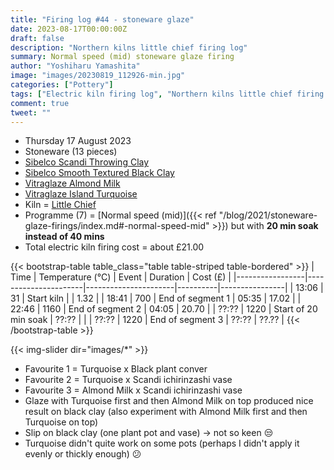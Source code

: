 ```yaml
---
title: "Firing log #44 - stoneware glaze"
date: 2023-08-17T00:00:00Z
draft: false
description: "Northern kilns little chief firing log"
summary: Normal speed (mid) stoneware glaze firing
author: "Yoshiharu Yamashita"
image: "images/20230819_112926-min.jpg"
categories: ["Pottery"]
tags: ["Electric kiln firing log", "Northern kilns little chief firing log", "Firing log", "Stoneware glaze firing"]
comment: true
tweet: ""
---
```


- Thursday 17 August 2023
- Stoneware (13 pieces)
- [Sibelco Scandi Throwing Clay](https://www.hot-clay.com/sibelce-scandi-throwing.html)
- [Sibelco Smooth Textured Black Clay](https://www.hot-clay.com/sibelco-smooth-textured-black.html)
- [Vitraglaze Almond Milk](https://www.hot-clay.com/vitraglaze-stoneware-glaze-almond-milk.html)
- [Vitraglaze Island Turquoise](https://www.hot-clay.com/catalog/product/view/id/5553/s/vitraglaze-stoneware-glaze-island-turquoise/category/364/)
- Kiln = [Little Chief](https://northernkilns.com/products/little-chief)
- Programme (7) = [Normal speed (mid)]({{< ref "/blog/2021/stoneware-glaze-firings/index.md#-normal-speed-mid" >}}) but with **20 min soak instead of 40 mins**
- Total electric kiln firing cost = about &pound;21.00

{{< bootstrap-table table_class="table table-striped table-bordered" >}}
| Time            | Temperature (&deg;C) | Event                | Duration | Cost (&pound;) |
|-----------------|----------------------|----------------------|----------|----------------|
| 13:06           | 31                   | Start kiln           |          |  1.32          |
| 18:41           | 700                  | End of segment 1     | 05:35    | 17.02          |
| 22:46           | 1160                 | End of segment 2     | 04:05    | 20.70          |
| ??:??           | 1220                 | Start of 20 min soak | ??:??    |                |
| ??:??           | 1220                 | End of segment 3     | ??:??    | ??.??          |
{{< /bootstrap-table >}}

{{< img-slider dir="images/*" >}}

- Favourite 1 = Turquoise x Black plant conver
- Favourite 2 = Turquoise x Scandi ichirinzashi vase
- Favourite 3 = Almond Milk x Scandi ichirinzashi vase
- Glaze with Turquoise first and then Almond Milk on top produced nice result on black clay (also experiment with Almond Milk first and then Turquoise on top)
- Slip on black clay (one plant pot and vase) -> not so keen :unamused:
- Turquoise didn't quite work on some pots (perhaps I didn't apply it evenly or thickly enough) :confused: